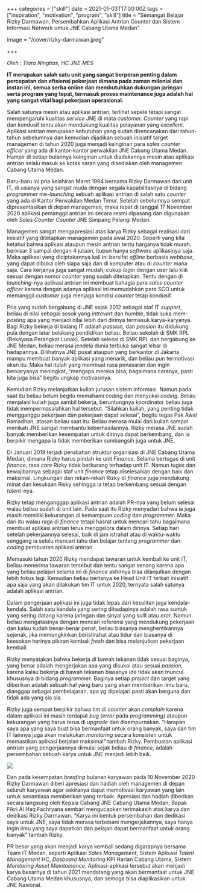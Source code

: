 +++
categories = ["skill"]
date = 2021-01-03T17:00:00Z
tags = ["inspiration", "motivation", "program", "skill"]
title = "Semangat Belajar Rizky Darmawan,  Persembahkan Aplikasi Antrian Counter dan Sistem Informasi Network untuk JNE Cabang Utama Medan"

image = "/cover/rizky-darmawan.jpeg"

+++

_Oleh : Tiara Ningtias, HC JNE MES_ 

**IT merupakan salah satu unit yang sangat berperan penting dalam percepatan dan efisiensi pekerjaan dimana pada zaman milenial dan instan ini, semua serba online dan membutuhkan dukungan jaringan serta program yang tepat, termasuk proses maintenance juga adalah hal yang sangat vital bagi pekerjaan operasional.**

Salah satunya mesin atau aplikasi antrian, terlihat sepele tetapi sangat mempengaruhi kualitas _service_ JNE di mata _customer._ _Counter_ yang rapi dan kondusif tentu akan mendukung kualitas pelayanan yang _excellent_. Aplikasi antrian merupakan kebutuhan yang sudah direncanakan dari tahun-tahun sebelumnya dan kemudian dijadikan sebuah inisiatif target managemen di tahun 2020 juga menjadi keinginan para _sales counter officer_ yang ada di kantor-kantor perwakilan JNE Cabang Utama Medan. Hampir di setiap bulannya keinginan untuk diadakannya mesin atau aplikasi antrian selalu masuk ke kotak saran yang disediakan oleh managemen Cabang Utama Medan.

Baru-baru ini pria kelahiran Maret 1994 bernama Rizky Darmawan dari unit IT, di usianya yang sangat muda dengan segala kapabilitasnya di bidang _programmer_ me-_launching_ sebuah aplikasi antrian di salah satu _counter_ yang ada di Kantor Perwakilan Medan Timur. Setelah sebelumnya sempat dipresentasikan di depan managemen, maka tepat di tanggal 17 November 2020 aplikasi pemanggil antrian ini secara resmi dipasang dan digunakan oleh _Sales Counter Counter_ JNE Simpang Pelangi Medan.

Managemen sangat mengapresiasi atas karya Rizky sebagai realisasi dari inisiatif yang ditetapkan managemen pada awal 2020. Seperti yang kita ketahui bahwa aplikasi ataupun mesin antrian tentu harganya tidak murah, berkisar 3 sampai dengan 4 jutaan, itupun hanya _software_ aplikasinya saja. Maka aplikasi yang diciptakannya kali ini bersifat _offline_ berbasis _webbase_, yang dapat dibuka oleh siapa saja dan di komputer atau di _counter_ mana saja. Cara kerjanya juga sangat mudah, cukup _login_ dengan _user_ lalu klik sesuai dengan nomor _counter_ yang sudah ditetapkan. Tentu dengan di _launching_-nya aplikasi antrian ini membuat bahagia para _sales counter officer_ karena dengan adanya aplikasi ini memudahkan para SCO untuk memanggil _customer_ juga menjaga kondisi _counter_ tetap kondusif.

Pria yang sudah bergabung di JNE sejak 2012 sebagai staf IT _support_, beliau di nilai sebagai sosok yang _introvert_ dan _humble_, tidak suka mem-_posting_ apa yang menjadi nilai lebih dari dirinya termasuk karya-karyanya. Bagi Rizky bekerja di bidang IT adalah _passion,_ dan _passion_ itu didukung pula dengan latar belakang pendidikan beliau. Beliau sekolah di SMK RPL (Rekayasa Perangkat Lunak). Setelah selesai di SMK RPL dan bergabung ke JNE Medan, beliau merasa jendela dunia terbuka sangat lebar di hadapannya. Dilihatnya JNE pusat ataupun yang berkantor di Jakarta mampu membuat banyak aplikasi yang menarik, dan beliau pun termotivasi akan itu. Maka hal itulah yang membuat rasa penasaran dan ingin berkaryanya meningkat, “mengapa mereka bisa, bagaimana caranya, pasti kita juga bisa” begitu ungkap motivasinya.

Kemudian Rizky melanjutkan kuliah jurusan sistem informasi. Namun pada saat itu beliau belum begitu memahami _coding_ dan menyukai _coding_. Beliau menjalani kuliah juga sambil bekerja, beruntungnya koordinator beliau juga tidak mempermasalahkan hal tersebut. “Silahkan kuliah, yang penting tidak mengganggu pekerjaan dan pekerjaan dapat selesai”, begitu tegas Pak Awal Ramadhan, atasan beliau saat itu. Beliau merasa mulai dari kuliah sampai menikah JNE sangat membantu keberhasilannya. Rizky merasa JNE sudah banyak memberikan kesempatan untuk dirinya dapat berkembang, dan ia berpikir mengapa ia tidak memberikan sumbangsih juga untuk JNE.

Di Januari 2019 terjadi perubahan struktur organisasi di JNE Cabang Utama Medan, dimana Rizky harus pindah ke unit _Finance._ Selama bertugas di unit _finance_, rasa _care_ Rizky tidak berkurang terhadap unit IT. Namun tugas dan kewajibannya sebagai staf unit _finance_ tetap diselesaikan dengan baik dan maksimal. Lingkungan dan rekan-rekan Rizky di _finance_ juga mendukung minat dan kesukaan Risky sehingga ia tetap berkembang sesuai dengan _talent_-nya.

Rizky tetap menganggap aplikasi antrian adalah PR-nya yang belum selesai walau beliau sudah di unit lain. Pada saat itu Rizky menyadari bahwa ia juga masih memiliki kekurangan di kemampuan _coding_ dan _programmer_. Maka dari itu walau raga di _finance_ tetapi hasrat untuk mencari tahu bagaimana membuat aplikasi antrian terus menggelora dalam dirinya. Setiap hari setelah pekerjaannya selesai, baik di jam istrahat atau di waktu-waktu senggang ia selalu mencari tahu dan belajar tentang _programmer_ dan _coding_ pembuatan aplikasi antrian.

Memasuki tahun 2020 Rizky mendapat tawaran untuk kembali ke unit IT, beliau menerima tawaran tersebut dan tentu sangat senang karena apa yang beliau pelajari selama ini di _finance_ akhirnya bisa dilanjutkan dengan lebih fokus lagi. Kemudian beliau bertanya ke Head Unit IT terkait inisiatif apa saja yang akan dilakukan tim IT untuk 2020, ternyata salah satunya adalah aplikasi antrian.

Dalam pengerjaan aplikasi ini juga tidak lepas dari kesulitan juga kendala-kendala. Salah satu kendala yang sering dihadapinya adalah rasa suntuk yang sering datang karena jaringan dan sinyal yang sulit atau _eror_. Namun beliau mengatasinya dengan mencari referensi yang mendukung pekerjaan dan kalau sudah benar-benar penat, beliau biasanya menghentikannya sejenak, jika memungkinkan beristirahat atau tidur dan biasanya di keesokan harinya pikiran kembali _fresh_ dan bisa melanjutkan pekerjaan kembali.

Rizky menyatakan bahwa bekerja di bawah tekanan tidak sesuai baginya, yang benar adalah mengerjakan apa yang disukai atau sesuai _passion_, karena kalau bekerja di bawah tekanan biasanya ide tidak akan muncul khususnya di bidang _programmer_. Baginya setiap _project_ dan target yang diberikan adalah sebuah hal yang baru yang akan memberikan ilmu baru, dianggap sebagai pembelajaran, apa yg dipelajari pasti akan berguna dan tidak ada yang sia sia.

Rizky juga sempat berpikir bahwa tim di _counter_ akan _complain_ karena dalam aplikasi ini masih terdapat _bug_ _(error_ pada _programming)_ ataupun kekurangan yang harus terus di _upgrade_ dan disempurnakan. “Harapan saya apa yang saya buat bisa bermanfaat untuk orang banyak, saya dan tim IT lainnya juga akan melakukan _monitoring_ secara konsisten untuk memastikan aplikasi berjalan maksimal” tambah Rizky. Pembuatan aplikasi antrian yang pengerjaannya dimulai sejak beliau di _finance,_ adalah persembahan sebuah karya untuk JNE menjadi lebih baik.

![](/uploads/whatsapp-image-2020-11-11-at-17-27-57.jpeg)

Dan pada kesempatan _breafing_ bulanan karyawan pada 10 November 2020 Rizky Darmawan diberi apresiasi dan hadiah oleh managemen di depan seluruh karyawan agar sekiranya dapat memotivasi karyawan yang lain untuk senantiasa memberikan yang terbaik. Apresiasi dan hadiah diberikan secara langsung oleh Kepala Cabang JNE Cabang Utama Medan, Bapak Fikri Al Haq Fachryana sembari mengucapkan terimakasih atas karya dan dedikasi Rizky Darmawan. “Karya ini bentuk persembahan dan dedikasi saya untuk JNE, saya tidak merasa terbebani mengerjakannya, saya hanya ingin ilmu yang saya dapatkan dan pelajari dapat bermanfaat untuk orang banyak” tambah Rizky.

PR besar yang akan menjadi karya kembali sedang digarapnya bersama Team IT Medan, seperti Aplikasi _Sales Management_, Sistem Aplikasi _Talent Management_ HC, _Dasboard Monitoring_ KPI Harian Cabang Utama, Sistem _Monitoring Asset Maintainance_. Aplikasi-aplikasi tersebut akan menjadi karya besarnya di tahun 2021 mendatang yang akan bermanfaat untuk JNE Cabang Utama Medan khususnya, dan semoga bisa diaplikasikan untuk JNE Nasional.